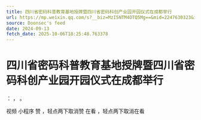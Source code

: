 ```yaml
---
title: 四川省密码科普教育基地授牌暨四川省密码科创产业园开园仪式在成都举行
url: https://mp.weixin.qq.com/s?__biz=MzI5NTM4OTQ5Mg==&mid=2247630323&idx=1&sn=0c534ba201ae35ea062fa57ac8963829
source: Doonsec's feed
date: 2024-09-13
fetch_date: 2025-10-06T18:25:48.763378
---
```


# 四川省密码科普教育基地授牌暨四川省密码科创产业园开园仪式在成都举行

：
，
。

视频
小程序
赞
，轻点两下取消赞
在看
，轻点两下取消在看